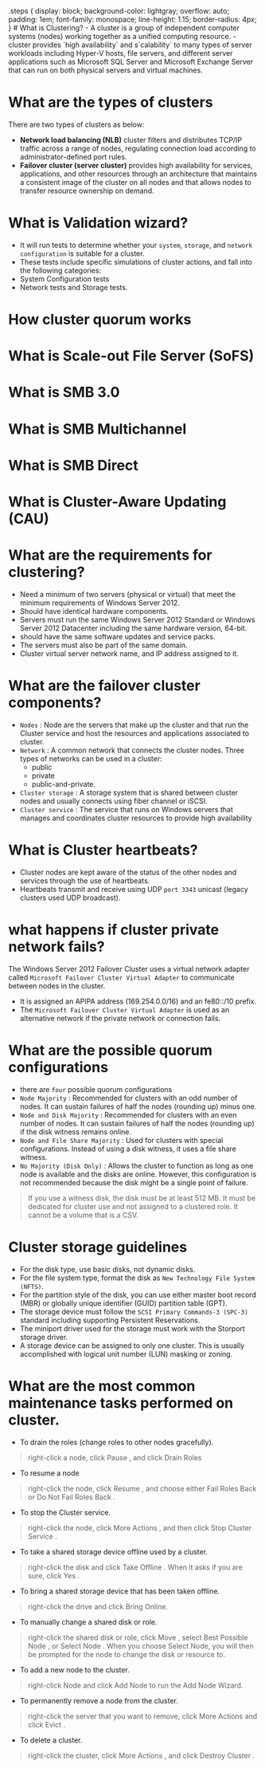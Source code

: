 <styles>
.steps {
  display: block;
  background-color: lightgray;
  overflow: auto;
  padding: 1em;
  font-family: monospace;
  line-height: 1.15;
  border-radius: 4px;
  }
</styles>
# What is Clustering?
- A cluster is a group of independent computer systems (nodes) working together as a unified computing resource.
- cluster provides `high availability` and s`calability` to many types of server workloads including Hyper-V hosts, file servers, and different server applications such as Microsoft SQL Server and Microsoft Exchange Server that can run on both physical servers and virtual machines.

# What are the types of clusters
There are two types of clusters as below:
- **Network load balancing (NLB)** cluster filters and distributes TCP/IP traffic across a range of nodes, regulating connection load according to administrator-defined port rules.
- **Failover cluster (server cluster)**  provides high availability for services, applications, and other resources through an architecture that maintains a consistent image of the cluster on all nodes and that allows nodes to transfer resource ownership on demand.

# What is Validation wizard?
- It will run tests to determine whether your `system`, `storage`, and `network configuration` is suitable for a cluster.  
- These tests include specific simulations of cluster actions, and fall into the following categories:
- System Configuration tests
- Network tests and Storage tests.

# How cluster quorum works
# What is Scale-out File Server (SoFS)
# What is SMB 3.0
# What is SMB Multichannel
# What is SMB Direct
# What is Cluster-Aware Updating (CAU)
# What are the requirements for clustering?
- Need a minimum of two servers (physical
or virtual) that meet the minimum requirements of Windows Server 2012.
- Should have identical hardware components.
- Servers must run the same Windows Server 2012 Standard or Windows Server 2012 Datacenter including the same hardware version, 64-bit.
- should have the same software updates and service packs.
- The servers must also be part of the same domain.
- Cluster virtual server network name, and IP address assigned to it.

# What are the failover cluster components?
- `Nodes` : Node are the servers that make up the cluster and that run the Cluster service and host the resources and applications associated to cluster.
- `Network` : A common network that connects the cluster nodes. Three types of networks can be used in a cluster:
  - public
  - private
  - public-and-private.
- `Cluster storage` : A storage system that is shared between cluster nodes and usually connects
using fiber channel or iSCSI.
- `Cluster service` : The service that runs on Windows servers that manages and coordinates cluster resources to provide high availability

# What is Cluster heartbeats?
- Cluster nodes are kept aware of the status of the other nodes and services through the use of heartbeats.
- Heartbeats transmit and receive using UDP `port 3343` unicast (legacy clusters used UDP broadcast).

# what happens if cluster private network fails?
The Windows Server 2012 Failover Cluster uses a virtual network adapter called `Microsoft Failover Cluster Virtual Adapter` to communicate between nodes in the cluster.
- It is assigned an APIPA address (169.254.0.0/16) and an fe80::/10 prefix.
- The `Microsoft Failover Cluster Virtual Adapter` is used as an alternative network if the private network or connection fails.

# What are the possible quorum configurations
- there are `four` possible quorum configurations
- `Node Majority` : Recommended for clusters with an odd number of nodes. It can sustain failures of half the nodes (rounding up) minus one.
- `Node and Disk Majority` : Recommended for clusters with an even number of nodes. It can sustain failures of half the nodes (rounding up) if the disk witness remains online.
- `Node and File Share Majority` : Used for clusters with special configurations. Instead of using a disk witness, it uses a file share witness.
- `No Majority (Disk Only)` : Allows the cluster to function as long as one node is available and the disks are online. However, this configuration is not recommended because the disk might be a single point of failure.
>If you use a witness disk, the disk must be at least 512 MB. It must be dedicated for cluster
use and not assigned to a clustered role. It cannot be a volume that is a CSV.

# Cluster storage guidelines
- For the disk type, use basic disks, not dynamic disks.
- For the file system type, format the disk as `New Technology File System (NFTS)`.
- For the partition style of the disk, you can use either master boot record (MBR) or globally unique identifier (GUID) partition table (GPT).
- The storage device must follow the `SCSI Primary Commands-3 (SPC-3)` standard including supporting Persistent Reservations.
- The miniport driver used for the storage must work with the Storport storage driver.
- A storage device can be assigned to only one cluster. This is usually accomplished with logical unit number (LUN) masking or zoning.

# What are the most common maintenance tasks performed on cluster.
- To drain the roles (change roles to other nodes gracefully).
> right-click a node, click Pause , and click Drain Roles
- To resume a node
 > right-click the node, click Resume , and choose either Fail Roles Back or Do Not Fail Roles Back .
- To stop the Cluster service.
 > right-click the node, click More Actions , and then click Stop
Cluster Service .
- To take a shared storage device offline used by a cluster.
> right-click the disk and click Take Offline . When it asks if you are sure, click Yes .
- To bring a shared storage device that has been taken offline.
> right-click the drive and click Bring Online.
- To manually change a shared disk or role.
> right-click the shared disk or role, click Move , select
Best Possible Node , or Select Node . When you choose Select Node, you will then be
prompted for the node to change the disk or resource to.
- To add a new node to the cluster.
> right-click Node and click Add Node to run the Add
Node Wizard.
- To permanently remove a node from the cluster.
> right-click the server that you want to
remove, click More Actions and click Evict .
- To delete a cluster.
> right-click the cluster, click More Actions , and click Destroy Cluster .
